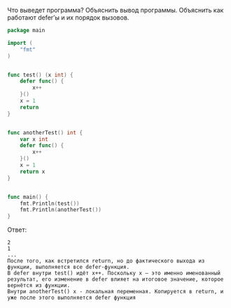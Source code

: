 Что выведет программа? Объяснить вывод программы. Объяснить как работают defer’ы и их порядок вызовов.

```go
package main

import (
	"fmt"
)


func test() (x int) {
	defer func() {
		x++
	}()
	x = 1
	return
}


func anotherTest() int {
	var x int
	defer func() {
		x++
	}()
	x = 1
	return x
}


func main() {
	fmt.Println(test())
	fmt.Println(anotherTest())
}
```

Ответ:
```
2
1
...
После того, как встретился return, но до фактического выхода из функции, выполняется все defer-функция.
В defer внутри test() идёт x++. Поскольку x — это именно именованный результат, его изменение в defer влияет на итоговое значение, которое вернётся из функции.
Внутри anotherTest() x - локальная переменная. Копируется в return, и уже после этого выполняется defer функция
```
